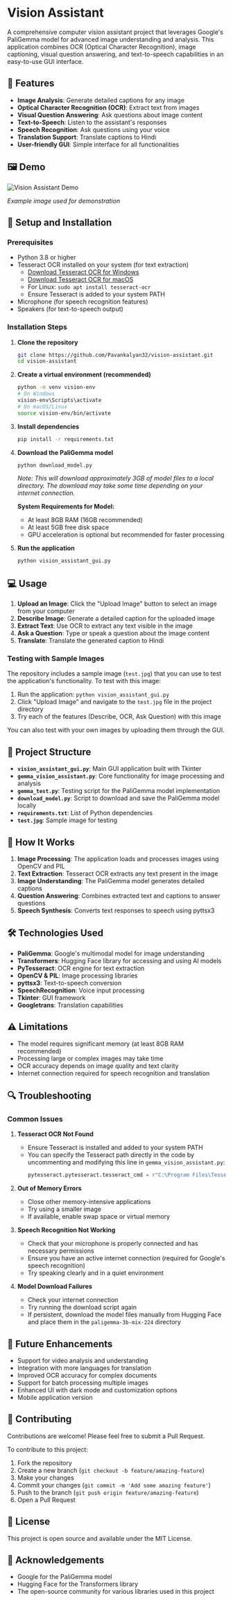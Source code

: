 # Vision Assistant

A comprehensive computer vision assistant project that leverages Google's PaliGemma model for advanced image understanding and analysis. This application combines OCR (Optical Character Recognition), image captioning, visual question answering, and text-to-speech capabilities in an easy-to-use GUI interface.

## 🌟 Features

- **Image Analysis**: Generate detailed captions for any image
- **Optical Character Recognition (OCR)**: Extract text from images
- **Visual Question Answering**: Ask questions about image content
- **Text-to-Speech**: Listen to the assistant's responses
- **Speech Recognition**: Ask questions using your voice
- **Translation Support**: Translate captions to Hindi
- **User-friendly GUI**: Simple interface for all functionalities

## 🖼️ Demo

![Vision Assistant Demo](test.jpg)

*Example image used for demonstration*

## 🚀 Setup and Installation

### Prerequisites

- Python 3.8 or higher
- Tesseract OCR installed on your system (for text extraction)
  - [Download Tesseract OCR for Windows](https://github.com/UB-Mannheim/tesseract/wiki)
  - [Download Tesseract OCR for macOS](https://tesseract-ocr.github.io/tessdoc/Installation.html)
  - For Linux: `sudo apt install tesseract-ocr`
  - Ensure Tesseract is added to your system PATH
- Microphone (for speech recognition features)
- Speakers (for text-to-speech output)

### Installation Steps

1. **Clone the repository**
   ```bash
   git clone https://github.com/Pavankalyan32/vision-assistant.git
   cd vision-assistant
   ```

2. **Create a virtual environment (recommended)**
   ```bash
   python -m venv vision-env
   # On Windows
   vision-env\Scripts\activate
   # On macOS/Linux
   source vision-env/bin/activate
   ```

3. **Install dependencies**
   ```bash
   pip install -r requirements.txt
   ```

4. **Download the PaliGemma model**
   ```bash
   python download_model.py
   ```
   *Note: This will download approximately 3GB of model files to a local directory. The download may take some time depending on your internet connection.*

   **System Requirements for Model:**
   - At least 8GB RAM (16GB recommended)
   - At least 5GB free disk space
   - GPU acceleration is optional but recommended for faster processing

5. **Run the application**
   ```bash
   python vision_assistant_gui.py
   ```

## 💻 Usage

1. **Upload an Image**: Click the "Upload Image" button to select an image from your computer
2. **Describe Image**: Generate a detailed caption for the uploaded image
3. **Extract Text**: Use OCR to extract any text visible in the image
4. **Ask a Question**: Type or speak a question about the image content
5. **Translate**: Translate the generated caption to Hindi

### Testing with Sample Images

The repository includes a sample image (`test.jpg`) that you can use to test the application's functionality. To test with this image:

1. Run the application: `python vision_assistant_gui.py`
2. Click "Upload Image" and navigate to the `test.jpg` file in the project directory
3. Try each of the features (Describe, OCR, Ask Question) with this image

You can also test with your own images by uploading them through the GUI.

## 🔧 Project Structure

- **`vision_assistant_gui.py`**: Main GUI application built with Tkinter
- **`gemma_vision_assistant.py`**: Core functionality for image processing and analysis
- **`gemma_test.py`**: Testing script for the PaliGemma model implementation
- **`download_model.py`**: Script to download and save the PaliGemma model locally
- **`requirements.txt`**: List of Python dependencies
- **`test.jpg`**: Sample image for testing

## 🧠 How It Works

1. **Image Processing**: The application loads and processes images using OpenCV and PIL
2. **Text Extraction**: Tesseract OCR extracts any text present in the image
3. **Image Understanding**: The PaliGemma model generates detailed captions
4. **Question Answering**: Combines extracted text and captions to answer questions
5. **Speech Synthesis**: Converts text responses to speech using pyttsx3

## 🛠️ Technologies Used

- **PaliGemma**: Google's multimodal model for image understanding
- **Transformers**: Hugging Face library for accessing and using AI models
- **PyTesseract**: OCR engine for text extraction
- **OpenCV & PIL**: Image processing libraries
- **pyttsx3**: Text-to-speech conversion
- **SpeechRecognition**: Voice input processing
- **Tkinter**: GUI framework
- **Googletrans**: Translation capabilities

## ⚠️ Limitations

- The model requires significant memory (at least 8GB RAM recommended)
- Processing large or complex images may take time
- OCR accuracy depends on image quality and text clarity
- Internet connection required for speech recognition and translation

## 🔍 Troubleshooting

### Common Issues

1. **Tesseract OCR Not Found**
   - Ensure Tesseract is installed and added to your system PATH
   - You can specify the Tesseract path directly in the code by uncommenting and modifying this line in `gemma_vision_assistant.py`:
     ```python
     pytesseract.pytesseract.tesseract_cmd = r"C:\Program Files\Tesseract-OCR\tesseract.exe"
     ```

2. **Out of Memory Errors**
   - Close other memory-intensive applications
   - Try using a smaller image
   - If available, enable swap space or virtual memory

3. **Speech Recognition Not Working**
   - Check that your microphone is properly connected and has necessary permissions
   - Ensure you have an active internet connection (required for Google's speech recognition)
   - Try speaking clearly and in a quiet environment

4. **Model Download Failures**
   - Check your internet connection
   - Try running the download script again
   - If persistent, download the model files manually from Hugging Face and place them in the `paligemma-3b-mix-224` directory

## 🚀 Future Enhancements

- Support for video analysis and understanding
- Integration with more languages for translation
- Improved OCR accuracy for complex documents
- Support for batch processing multiple images
- Enhanced UI with dark mode and customization options
- Mobile application version

## 🤝 Contributing

Contributions are welcome! Please feel free to submit a Pull Request.

To contribute to this project:

1. Fork the repository
2. Create a new branch (`git checkout -b feature/amazing-feature`)
3. Make your changes
4. Commit your changes (`git commit -m 'Add some amazing feature'`)
5. Push to the branch (`git push origin feature/amazing-feature`)
6. Open a Pull Request

## 📄 License

This project is open source and available under the MIT License.

## 🙏 Acknowledgements

- Google for the PaliGemma model
- Hugging Face for the Transformers library
- The open-source community for various libraries used in this project